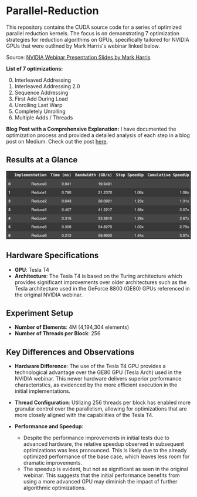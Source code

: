 # Parallel-Reduction

This repository contains the CUDA source code for a series of optimized parallel reduction kernels. The focus is on demonstrating 7 optimization strategies for reduction algorithms on GPUs, specifically tailored for NVIDIA GPUs that were outlined by Mark Harris's webinar linked below. 

Source: [NVIDIA Webinar Presentation Slides by Mark Harris](<https://developer.download.nvidia.com/assets/cuda/files/reduction.pdf>)

**List of 7 optimizations:**

0. Interleaved Addressing
1. Interleaved Addressing 2.0
2. Sequence Addressing
3. First Add During Load
4. Unrolling Last Warp
5. Completely Unrolling
6. Multiple Adds / Threads

**Blog Post with a Comprehensive Explanation:**
I have documented the optimization process and provided a detailed analysis of each step in a blog post on Medium. Check out the post [here](<insert-link-here>).

## Results at a Glance
![Optimization Results](results.png)

## Hardware Specifications

- **GPU**: Tesla T4
- **Architecture**: The Tesla T4 is based on the Turing architecture which provides significant improvements over older architectures such as the Tesla architecture used in the GeForce 8800 (GE80) GPUs referenced in the original NVIDIA webinar.

## Experiment Setup

- **Number of Elements**: 4M (4,194,304 elements)
- **Number of Threads per Block**: 256

## Key Differences and Observations

- **Hardware Difference**: The use of the Tesla T4 GPU provides a technological advantage over the GE80 GPU (Tesla Arch) used in the NVIDIA webinar. This newer hardware delivers superior performance characteristics, as evidenced by the more efficient execution in the initial implementations.
  
- **Thread Configuration**: Utilizing 256 threads per block has enabled more granular control over the parallelism, allowing for optimizations that are more closely aligned with the capabilities of the Tesla T4.

- **Performance and Speedup**:
  - Despite the performance improvements in initial tests due to advanced hardware, the relative speedup observed in subsequent optimizations was less pronounced. This is likely due to the already optimized performance of the base case, which leaves less room for dramatic improvements.
  - The speedup is evident, but not as significant as seen in the original webinar. This suggests that the initial performance benefits from using a more advanced GPU may diminish the impact of further algorithmic optimizations.
